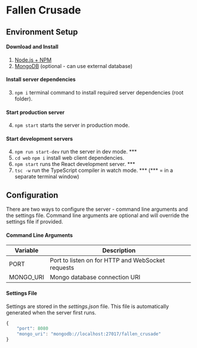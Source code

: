 # Fallen Crusade

## Environment Setup

#### Download and Install 
1. [Node.js + NPM](https://nodejs.org/en/)
2. [MongoDB](https://www.mongodb.com/download-center/community) (optional - can use external database)

#### Install server dependencies
3. `npm i` terminal command to install required server dependencies (root folder).

#### Start production server
4. `npm start` starts the server in production mode.

#### Start development servers
4. `npm run start-dev` run the server in dev mode. \*\*\*
5. `cd web` `npm i` install web client dependencies.
6. `npm start` runs the React development server. \*\*\*
7. `tsc -w` run the TypeScript compiler in watch mode. \*\*\*
    (\*\*\* = in a separate terminal window) 


## Configuration
There are two ways to configure the server - command line arguments and the settings file. 
Command line arguments are optional and will override the settings file if provided.

#### Command Line Arguments
| Variable  | Description |
| --------- | ----------- |
| PORT | Port to listen on for HTTP and WebSocket requests |
| MONGO_URI | Mongo database connection URI  |

#### Settings File
Settings are stored in the _settings.json_ file. This file is automatically generated when the server first runs. 
```javascript
{
    "port": 8080
    "mongo_uri": "mongodb://localhost:27017/fallen_crusade"
}
```